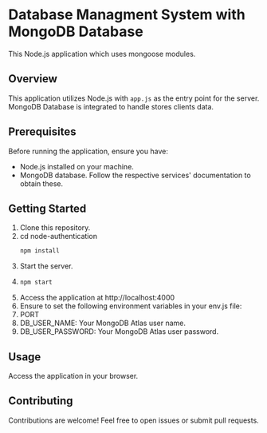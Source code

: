 
# Database Managment System with MongoDB Database

This Node.js application which uses mongoose modules.

## Overview

This application utilizes Node.js with `app.js` as the entry point for the server. MongoDB Database is integrated to handle stores clients data.

## Prerequisites

Before running the application, ensure you have:

- Node.js installed on your machine.
- MongoDB database. Follow the respective services' documentation to obtain these.

## Getting Started

1. Clone this repository.
2. cd node-authentication
   ```bash
   npm install
3. Start the server.
4. 
   ```bash
   npm start
5. Access the application at http://localhost:4000
6. Ensure to set the following environment variables in your env.js file:
7. PORT
8. DB_USER_NAME: Your MongoDB Atlas user name.
9. DB_USER_PASSWORD: Your MongoDB Atlas user password.
## Usage
Access the application in your browser.

## Contributing
Contributions are welcome! Feel free to open issues or submit pull requests.
   
  
